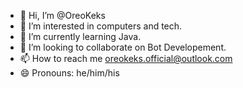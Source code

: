 - 👋 Hi, I’m @OreoKeks
- 👀 I’m interested in computers and tech.
- 🌱 I’m currently learning Java.
- 💞️ I’m looking to collaborate on Bot Developement.
- 📫 How to reach me
oreokeks.official@outlook.com
- 😄 Pronouns: he/him/his
